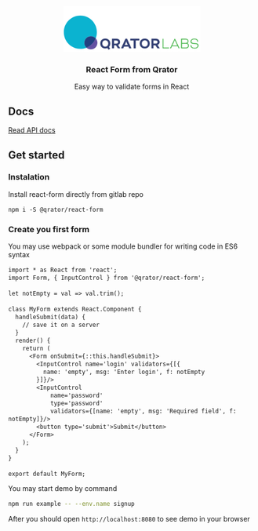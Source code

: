 <p align="center">
  <a href="https://qrator.net">
    <img alt="react-router" src="./logo.jpg" width="280">
  </a>
</p>

<h3 align="center">
  React Form from Qrator
</h3>

<p align="center">
  Easy way to validate forms in React
</p>

## Docs

[Read API docs](https://qratorlabs.github.io/react-form/)

## Get started

### Instalation

Install react-form directly from gitlab repo

```
npm i -S @qrator/react-form
```

### Create you first form

You may use webpack or some module bundler for writing code in ES6 syntax 
```es6
import * as React from 'react';
import Form, { InputControl } from '@qrator/react-form';

let notEmpty = val => val.trim();

class MyForm extends React.Component {
  handleSubmit(data) {
    // save it on a server
  }
  render() {
    return (
      <Form onSubmit={::this.handleSubmit}>
        <InputControl name='login' validators={[{
          name: 'empty', msg: 'Enter login', f: notEmpty
        }]}/>
        <InputControl
            name='password'
            type='password'
            validators={[name: 'empty', msg: 'Required field', f: notEmpty]}/>
        <button type='submit'>Submit</button>
      </Form>
    );
  }
}

export default MyForm;
```

You may start demo by command

```bash
npm run example -- --env.name signup
```
After you should open `http://localhost:8080` to see demo in your browser
